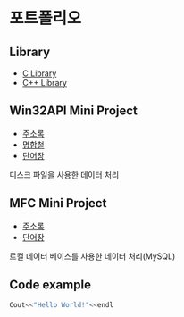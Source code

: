 # 포트폴리오

## Library
* [C Library]()
* [C++ Library]()

## Win32API Mini Project

* [주소록]() 
* [명함철]()
* [단어장]()

디스크 파일을 사용한 데이터 처리

## MFC Mini Project

* [주소록]()
* [단어장]()

로컬 데이터 베이스를 사용한 데이터 처리(MySQL)

## Code example
```c++
Cout<<"Hello World!"<<endl
```
